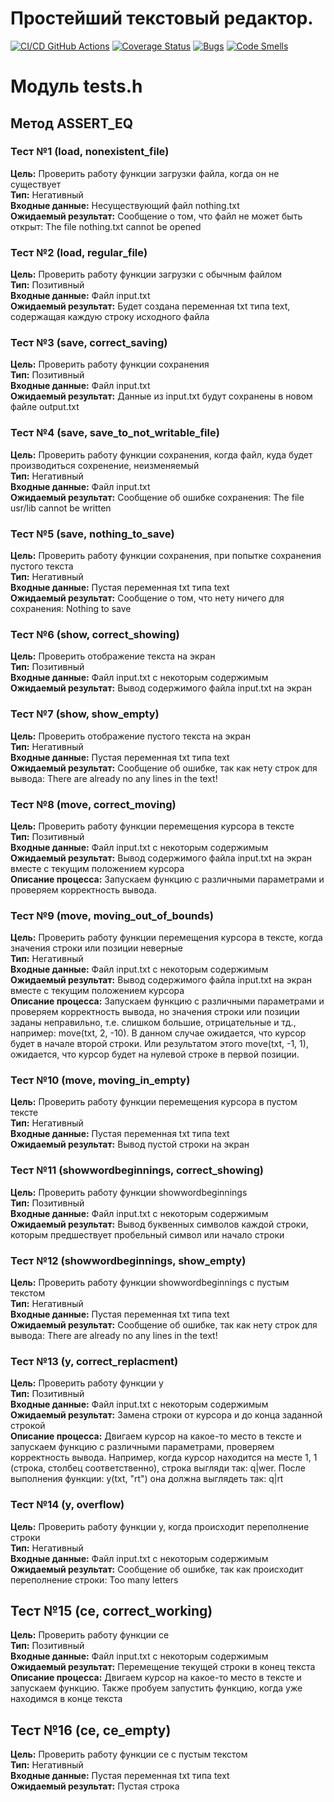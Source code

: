 # Простейший текстовый редактор.
[![CI/CD GitHub Actions](https://github.com/ChirpaEwok/lab2/actions/workflows/test-action.yml/badge.svg)](https://github.com/ChirpaEwok/lab2/actions/workflows/test-action.yml)
[![Coverage Status](https://coveralls.io/repos/github/ChirpaEwok/lab2/badge.svg?branch=master)](https://coveralls.io/github/ChirpaEwok/lab2?branch=master)
[![Bugs](https://sonarcloud.io/api/project_badges/measure?project=ChirpaEwok_lab2&metric=bugs)](https://sonarcloud.io/summary/new_code?id=ChirpaEwok_lab2)
[![Code Smells](https://sonarcloud.io/api/project_badges/measure?project=ChirpaEwok_lab2&metric=code_smells)](https://sonarcloud.io/summary/new_code?id=ChirpaEwok_lab2)

# Модуль tests.h
## Метод ASSERT_EQ
### Тест №1 (load, nonexistent_file)
<b>Цель:</b> Проверить работу функции загрузки файла, когда он не существует <br/>
<b>Тип:</b> Негативный <br/>
<b>Входные данные:</b> Несуществующий файл nothing.txt <br/>
<b>Ожидаемый результат:</b> Сообщение о том, что файл не может быть открыт: The file nothing.txt cannot be opened <br/>

### Тест №2 (load, regular_file)
<b>Цель:</b> Проверить работу функции загрузки с обычным файлом <br/>
<b>Тип:</b> Позитивный <br/>
<b>Входные данные:</b> Файл input.txt <br/>
<b>Ожидаемый результат:</b> Будет создана переменная txt типа text, содержащая каждую строку исходного файла <br/>

### Тест №3 (save, correct_saving)
<b>Цель:</b> Проверить работу функции сохранения <br/>
<b>Тип:</b> Позитивный <br/>
<b>Входные данные:</b> Файл input.txt <br/>
<b>Ожидаемый результат:</b> Данные из input.txt будут сохранены в новом файле output.txt <br/>

### Тест №4 (save, save_to_not_writable_file)
<b>Цель:</b> Проверить работу функции сохранения, когда файл, куда будет производиться сохренение, неизменяемый <br/>
<b>Тип:</b> Негативный <br/>
<b>Входные данные:</b> Файл input.txt <br/>
<b>Ожидаемый результат:</b> Сообщение об ошибке сохранения: The file usr/lib cannot be written <br/>

### Тест №5 (save, nothing_to_save)
<b>Цель:</b> Проверить работу функции сохранения, при попытке сохранения пустого текста <br/>
<b>Тип:</b> Негативный <br/>
<b>Входные данные:</b> Пустая переменная txt типа text <br/>
<b>Ожидаемый результат:</b> Сообщение о том, что нету ничего для сохранения: Nothing to save <br/>

### Тест №6 (show, correct_showing)
<b>Цель:</b> Проверить отображение текста на экран <br/>
<b>Тип:</b> Позитивный <br/>
<b>Входные данные:</b> Файл input.txt с некоторым содержимым <br/>
<b>Ожидаемый результат:</b> Вывод содержимого файла input.txt на экран <br/>

### Тест №7 (show, show_empty)
<b>Цель:</b> Проверить отображение пустого текста на экран <br/>
<b>Тип:</b> Негативный <br/>
<b>Входные данные:</b> Пустая переменная txt типа text <br/>
<b>Ожидаемый результат:</b> Сообщение об ошибке, так как нету строк для вывода: There are already no any lines in the text! <br/>

### Тест №8 (move, correct_moving)
<b>Цель:</b> Проверить работу функции перемещения курсора в тексте <br/>
<b>Тип:</b> Позитивный <br/>
<b>Входные данные:</b> Файл input.txt с некоторым содержимым <br/>
<b>Ожидаемый результат:</b> Вывод содержимого файла input.txt на экран вместе с текущим положением курсора <br/>
<b>Описание процесса:</b> Запускаем функцию с различными параметрами и проверяем корректность вывода. <br/>

### Тест №9 (move, moving_out_of_bounds)
<b>Цель:</b> Проверить работу функции перемещения курсора в тексте, когда значения строки или позиции неверные <br/>
<b>Тип:</b> Негативный <br/>
<b>Входные данные:</b> Файл input.txt с некоторым содержимым <br/>
<b>Ожидаемый результат:</b> Вывод содержимого файла input.txt на экран вместе с текущим положением курсора <br/>
<b>Описание процесса:</b> Запускаем функцию с различными параметрами и проверяем корректность вывода, но значения строки или позиции заданы неправильно, т.е. слишком большие, отрицательные и тд., например: move(txt, 2, -10). В данном случае ожидается, что курсор будет в начале второй строки. Или результатом этого move(txt, -1, 1), ожидается, что курсор будет на нулевой строке в первой позиции. <br/>

### Тест №10 (move, moving_in_empty)
<b>Цель:</b> Проверить работу функции перемещения курсора в пустом тексте <br/>
<b>Тип:</b> Негативный <br/>
<b>Входные данные:</b> Пустая переменная txt типа text <br/>
<b>Ожидаемый результат:</b> Вывод пустой строки на экран <br/>

### Тест №11 (showwordbeginnings, correct_showing)
<b>Цель:</b> Проверить работу функции showwordbeginnings <br/>
<b>Тип:</b> Позитивный <br/>
<b>Входные данные:</b> Файл input.txt с некоторым содержимым <br/>
<b>Ожидаемый результат:</b> Вывод буквенных символов каждой строки, которым предшествует пробельный символ или начало строки <br/>

### Тест №12 (showwordbeginnings, show_empty)
<b>Цель:</b> Проверить работу функции showwordbeginnings с пустым текстом <br/>
<b>Тип:</b> Негативный <br/>
<b>Входные данные:</b> Пустая переменная txt типа text <br/>
<b>Ожидаемый результат:</b> Сообщение об ошибке, так как нету строк для вывода: There are already no any lines in the text! <br/>

### Тест №13 (y, correct_replacment)
<b>Цель:</b> Проверить работу функции y <br/>
<b>Тип:</b> Позитивный <br/>
<b>Входные данные:</b> Файл input.txt с некоторым содержимым <br/>
<b>Ожидаемый результат:</b> Замена строки от курсора и до конца заданной строкой <br/>
<b>Описание процесса:</b> Двигаем курсор на какое-то место в тексте и запускаем функцию с различными параметрами, проверяем корректность вывода. Например, когда курсор находится на месте 1, 1 (строка, столбец соответственно), строка выгляди так: q|wer. После выполнения функции: y(txt, "rt") она должна выглядеть так: q|rt <br/>

### Тест №14 (y, overflow)
<b>Цель:</b> Проверить работу функции y, когда происходит переполнение строки <br/>
<b>Тип:</b> Негативный <br/>
<b>Входные данные:</b> Файл input.txt с некоторым содержимым <br/>
<b>Ожидаемый результат:</b> Сообщение об ошибке, так как происходит переполнение строки: Too many letters <br/>

## Тест №15 (ce, correct_working)
<b>Цель:</b> Проверить работу функции ce <br/>
<b>Тип:</b> Позитивный <br/>
<b>Входные данные:</b> Файл input.txt с некоторым содержимым <br/>
<b>Ожидаемый результат:</b> Перемещение текущей строки в конец текста <br/>
<b>Описание процесса:</b>  Двигаем курсор на какое-то место в тексте и запускаем функцию. Также пробуем запустить функцию, когда уже находимся в конце текста <br/>

## Тест №16 (ce, ce_empty)
<b>Цель:</b> Проверить работу функции ce с пустым текстом <br/>
<b>Тип:</b> Негативный <br/>
<b>Входные данные:</b> Пустая переменная txt типа text <br/>
<b>Ожидаемый результат:</b> Пустая строка <br/>
